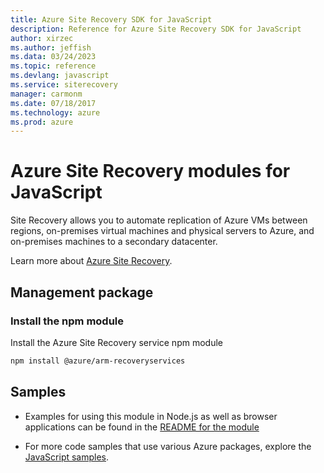 ```yaml
---
title: Azure Site Recovery SDK for JavaScript
description: Reference for Azure Site Recovery SDK for JavaScript
author: xirzec
ms.author: jeffish
ms.data: 03/24/2023
ms.topic: reference
ms.devlang: javascript
ms.service: siterecovery
manager: carmonm
ms.date: 07/18/2017
ms.technology: azure
ms.prod: azure
---
```

# Azure Site Recovery modules for JavaScript

Site Recovery allows you to automate replication of Azure VMs between regions, on-premises virtual machines and physical servers to Azure, and on-premises machines to a secondary datacenter.

Learn more about [Azure Site Recovery](https://docs.microsoft.com/azure/site-recovery/site-recovery-overview).

## Management package

### Install the npm module

Install the Azure Site Recovery service npm module

```bash
npm install @azure/arm-recoveryservices
```

## Samples

* Examples for using this module in Node.js as well as browser applications can be found in the [README for the module](https://www.npmjs.com/package/@azure/arm-recoveryservices)

* For more code samples that use various Azure packages, explore the [JavaScript samples](https://docs.microsoft.com/samples/browse/?languages=javascript).